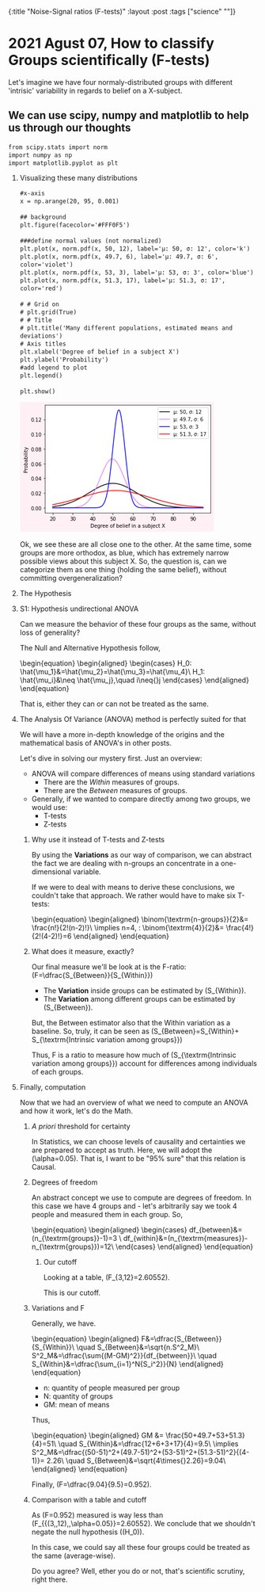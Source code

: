 {:title "Noise-Signal ratios (F-tests)"
 :layout :post
 :tags  ["science" ""]}


# 2021 Agust 07, How to classify Groups scientifically (F-tests)

Let's imagine we have four normaly-distributed groups with different
'intrisic' variability in regards to belief on a X-subject.


<a id="org86097b2"></a>

## We can use scipy, numpy and matplotlib to help us through our thoughts

    from scipy.stats import norm
    import numpy as np
    import matplotlib.pyplot as plt

1.  Visualizing these many distributions

        #x-axis
        x = np.arange(20, 95, 0.001)
        
        ## background
        plt.figure(facecolor='#FFF0F5')
        
        ###define normal values (not normalized)
        plt.plot(x, norm.pdf(x, 50, 12), label='μ: 50, σ: 12', color='k')
        plt.plot(x, norm.pdf(x, 49.7, 6), label='μ: 49.7, σ: 6', color='violet')
        plt.plot(x, norm.pdf(x, 53, 3), label='μ: 53, σ: 3', color='blue')
        plt.plot(x, norm.pdf(x, 51.3, 17), label='μ: 51.3, σ: 17', color='red')
        
        # # Grid on
        # plt.grid(True)
        # # Title
        # plt.title('Many different populations, estimated means and deviations')
        # Axis titles
        plt.xlabel('Degree of belief in a subject X')
        plt.ylabel('Probability')
        #add legend to plot
        plt.legend()
        
        plt.show()
    
    ![img](ein-images/ob-ein-d242b8613da3597d356c9ea4a8f05a81.png)
    
    Ok, we see these are all close one to the other. At the same time,
    some groups are more orthodox, as blue, which has extremely narrow
    possible views about this subject X. So, the question is, can we
    categorize them as one thing (holding the same belief), without
    committing overgeneralization?

2.  The Hypothesis

3.  S1: Hypothesis undirectional ANOVA

    Can we measure the behavior of these four groups as the same, without loss of generality?
    
    The Null and Alternative Hypothesis follow,
    
    \begin{equation}
    \begin{aligned}
    \begin{cases}
         H_0: \hat{\mu_1}&=\hat{\mu_2}=\hat{\mu_3}=\hat{\mu_4}\\
         H_1: \hat{\mu_i}&\neq \hat{\mu_j},\quad i\neq{}j
    \end{cases}
    \end{aligned}
    \end{equation}
    
    That is, either they can or can not be treated as the same. 

4.  The Analysis Of Variance (ANOVA) method is perfectly suited for that

    We will have a more in-depth knowledge of the origins and  the
    mathematical basis of ANOVA's in other posts.
    
    Let's dive in solving our mystery first. Just an overview:
    
    -   ANOVA will compare differences of means using standard variations
        -   There are the *Within* measures of groups.
        -   There are the *Between* measures of groups.
    -   Generally, if we wanted to compare directly among two groups, we
        would use:
        -   T-tests
        -   Z-tests
    
    1.  Why use it instead of T-tests and Z-tests
    
        By using the **Variations** as our way of comparison, we can abstract
        the fact we are dealing with n-groups an concentrate in a
        one-dimensional variable.
        
        If we were to deal with means to derive these conclusions, we couldn't
        take that approach. We rather would have to make six T-tests:
        
        \begin{equation}
			\begin{aligned}
				\binom{\textrm{n-groups}}{2}&= \frac{n!}{2!(n-2)!}\\
				\implies n=4\, : \binom{\textrm{4}}{2}&= \frac{4!}{2!(4-2)!}=6
			\end{aligned}
        \end{equation}
    
    2.  What does it measure, exactly?
    
        Our final measure we'll be look at is the F-ratio: \(F=\dfrac{S_{Between}}{S_{Within}}\)
        
        -   The **Variation** inside groups can be estimated by \(S_{Within}\).
        -   The **Variation** among different groups can be estimated by
            \(S_{Between}\).
        
        But, the Between estimator also that the Within variation as a
        baseline. So, truly, it can be seen as \(S_{Between}=S_{Within}+
        S_{\textrm{Intrinsic variation among groups}}\)
        
        Thus, F is a ratio to measure how much of \(S_{\textrm{Intrinsic variation
        among groups}}\) account for differences among individuals of each
        groups.

5.  Finally, computation

    Now that we had an overview of what we need to compute an ANOVA and
    how it work, let's do the Math.
    
    1.  *A priori* threshold for certainty
    
        In Statistics, we can choose levels of causality and certainties we
        are prepared to accept as truth. Here, we will adopt the
        \(\alpha=0.05\). That is, I want to be "95% sure" that this relation is Causal.  
    
    2.  Degrees of freedom
    
        An abstract concept we use to compute are degrees of freedom. In this
        case we have 4 groups and  - let's arbitrarily say we took 4 people and
        measured them in each group. So,
        
        \begin{equation}
			\begin{aligned}
				\begin{cases}
					df_{between}&=(n_{\textrm{groups}}-1)=3 \\
					df_{within}&=(n_{\textrm{measures}}-n_{\textrm{groups}})=12\\
				\end{cases}
			\end{aligned}
        \end{equation}
        
        1.  Our cutoff
        
            Looking at a table, \(F_{3,12}=2.60552\).
            
            This is our cutoff.
    
    3.  Variations and F
    
        Generally, we have.
        
		\begin{equation}
			\begin{aligned}
				F&=\dfrac{S_{Between}}{S_{Within}}\\
				\quad S_{Between}&=\sqrt{n.S^2_M}\\
				S^2_M&=\dfrac{\sum{(M-GM)^2}}{df_{between}}\\
				\quad S_{Within}&=\dfrac{\sum_{i=1}^N{S_i^2}}{N}
			\end{aligned}
        \end{equation}
        
        -   n: quantity of people measured per group
        -   N: quantity of groups
        -   GM: mean of means
        
        Thus,
        
		\begin{equation}
			\begin{aligned}
				GM &= \frac{50+49.7+53+51.3}{4}=51\\
				\quad S_{Within}&=\dfrac{12+6+3+17}{4}=9.5\\
				\implies S^2_M&=\dfrac{(50-51)^2+(49.7-51)^2+(53-51)^2+(51.3-51)^2}{(4-1)}= 2.26\\
				\quad S_{Between}&=\sqrt{4\times{}2.26}=9.04\\
			\end{aligned}
		\end{equation}
        
        Finally, \(F=\dfrac{9.04}{9.5}=0.952\).
    
    4.  Comparison with a table and cutoff
    
        As \(F=0.952\) measured is way less than
        \(F_{\{(3,\,12),\,\alpha=0.05\}}=2.60552\).  We conclude that we shouldn't
        negate the null hypothesis (\(H_0\)).
        
        In this case, we could say all these four groups could be treated as the same (average-wise).
        
        Do you agree? Well, ether you do or not, that's scientific scrutiny, right there.

